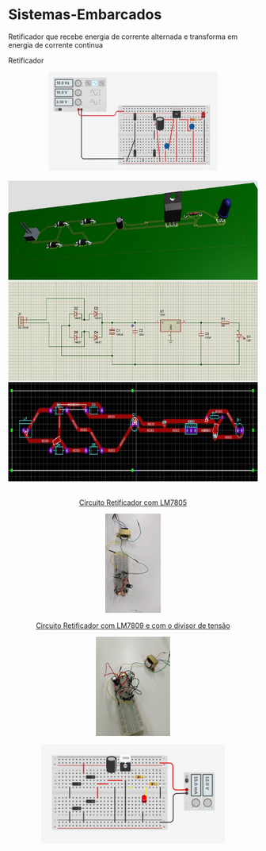 # Sistemas-Embarcados
<p>Retificador que recebe energia de corrente alternada e transforma em energia de corrente continua</p>
<p>Retificador</p>
<div align=center>
<img height="200em" src="./Assets/img/Retificador.jpg">
</div>
  <br>
<div align=center>
<a href="https://github.com/RoniEdu">
<img height="200em" src="./Assets/img/img.jpg">
  <br>
<img height="200em" src="./Assets/img/img2.jpg">
  <br>
<img height="200em" src="./Assets/img/img3.jpg">
</div>
<br>
  
<div align=center>
  <p>Circuito Retificador com LM7805</p>
  <img height="200em" src="./Assets/img/imagem01.jpeg">
    <br>
  <p>Circuito Retificador com LM7809 e com o divisor de tensão</p>
  <img height="200em" src="./Assets/img/imagem02.jpeg">
    <br>
  <p><img height="200em" src="./Assets/img/imagem03.jpeg"></p>
    <br>
  </div>
</div>

